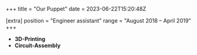 +++
title = "Our Puppet"
date = 2023-06-22T15:20:48Z

[extra]
position = "Engineer assistant"
range = "August 2018 – April 2019"
+++

- **3D-Printing**
- **Circuit-Assembly**